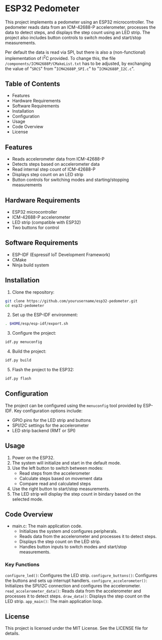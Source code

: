 # ESP32 Pedometer
This project implements a pedometer using an ESP32 microcontroller. The pedometer reads data from an ICM-42688-P accelerometer, processes the data to detect steps, and displays the step count using an LED strip. The project also includes button controls to switch modes and start/stop measurements.

Per default the data is read via SPI, but there is also a (non-functional) implementation of I<sup>2</sup>C provided. To change this, the file `/components/ICM42688P/CMakeList.txt` has to be adjusted, by exchanging the value of "`SRCS`" from "`ICM42688P_SPI.c`" to "`ICM42688P_I2C.c`".

## Table of Contents
* Features
* Hardware Requirements
* Software Requirements
* Installation
* Configuration
* Usage
* Code Overview
* License

## Features
* Reads accelerometer data from ICM-42688-P
* Detects steps based on accelerometer data
* Read internal step count of ICM-42688-P
* Displays step count on an LED strip
* Button controls for switching modes and starting/stopping measurements

## Hardware Requirements
* ESP32 microcontroller
* ICM-42688-P accelerometer
* LED strip (compatible with ESP32)
* Two buttons for control


## Software Requirements
* ESP-IDF (Espressif IoT Development Framework)
* CMake
* Ninja build system


## Installation
1. Clone the repository:
``` bash
git clone https://github.com/yourusername/esp32-pedometer.git
cd esp32-pedometer
```

2. Set up the ESP-IDF environment:
``` bash
. $HOME/esp/esp-idf/export.sh
```

3. Configure the project:
``` bash
idf.py menuconfig
```

4. Build the project:
``` bash
idf.py build
```

5. Flash the project to the ESP32:
``` bash
idf.py flash
```

## Configuration
The project can be configured using the `menuconfig` tool provided by ESP-IDF. Key configuration options include:
* GPIO pins for the LED strip and buttons
* SPI/I2C settings for the accelerometer
* LED strip backend (RMT or SPI)


## Usage
1. Power on the ESP32.
2. The system will initialize and start in the default mode.
3. Use the left button to switch between modes:
    * Read steps from the accelerometer
    * Calculate steps based on movement data
    * Compare read and calculated steps
4. Use the right button to start/stop measurements.
5. The LED strip will display the step count in bindary based on the selected mode.


## Code Overview
* main.c: The main application code.
    * Initializes the system and configures peripherals.
    * Reads data from the accelerometer and processes it to detect steps.
    * Displays the step count on the LED strip.
    * Handles button inputs to switch modes and start/stop measurements.

### Key Functions
`configure_led()`: Configures the LED strip.
`configure_buttons()`: Configures the buttons and sets up interrupt handlers.
`configure_accelerometer()`: Initializes the SPI/I2C connection and configures the accelerometer.
`read_accelerometer_data()`: Reads data from the accelerometer and processes it to detect steps.
`draw_data()`: Displays the step count on the LED strip.
`app_main()`: The main application loop.

## License
This project is licensed under the MIT License. See the LICENSE file for details.